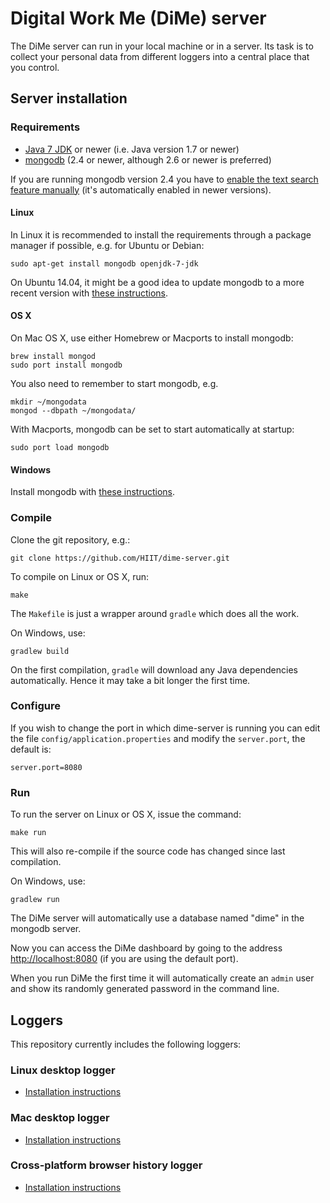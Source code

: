 # Digital Work Me (DiMe) server

The DiMe server can run in your local machine or in a server. Its task
is to collect your personal data from different loggers into a central
place that you control.

## Server installation

### Requirements

- [Java 7 JDK][4] or newer (i.e. Java version 1.7 or newer)
- [mongodb][2] (2.4 or newer, although 2.6 or newer is preferred)

If you are running mongodb version 2.4 you have to
[enable the text search feature manually][1] (it's automatically
enabled in newer versions).

#### Linux

In Linux it is recommended to install the requirements through a
package manager if possible, e.g. for Ubuntu or Debian:

    sudo apt-get install mongodb openjdk-7-jdk

On Ubuntu 14.04, it might be a good idea to update mongodb to a 
more recent version with [these instructions][8].

#### OS X

On Mac OS X, use either Homebrew or Macports to install mongodb:

    brew install mongod
    sudo port install mongodb

You also need to remember to start mongodb, e.g.

    mkdir ~/mongodata
    mongod --dbpath ~/mongodata/
    
With Macports, mongodb can be set to start automatically at startup:

    sudo port load mongodb

#### Windows

Install mongodb with [these instructions][9].

### Compile

Clone the git repository, e.g.:

    git clone https://github.com/HIIT/dime-server.git

To compile on Linux or OS X, run:

    make

The `Makefile` is just a wrapper around `gradle` which does all the
work. 

On Windows, use:

    gradlew build

On the first compilation, `gradle` will download any Java dependencies 
automatically. Hence it may take a bit longer the first time.

### Configure

If you wish to change the port in which dime-server is running you can
edit the file `config/application.properties` and modify the
`server.port`, the default is:

    server.port=8080


### Run

To run the server on Linux or OS X, issue the command:

    make run

This will also re-compile if the source code has changed since last
compilation. 

On Windows, use:

    gradlew run

The DiMe server will automatically use a database named "dime" in the mongodb server. 

Now you can access the DiMe dashboard by going to the address
<http://localhost:8080> (if you are using the default port).

When you run DiMe the first time it will automatically create an
`admin` user and show its randomly generated password in the command
line.

## Loggers

This repository currently includes the following loggers:

### Linux desktop logger

- [Installation instructions][3]

### Mac desktop logger

- [Installation instructions][5]

### Cross-platform browser history logger

- [Installation instructions][10]


[1]: http://docs.mongodb.org/v2.4/tutorial/enable-text-search/
[2]: http://www.mongodb.org/
[3]: https://github.com/HIIT/dime-server/wiki/Linux-desktop
[4]: http://www.oracle.com/technetwork/java/javase/downloads/index.html
[5]: https://github.com/HIIT/dime-server/wiki/Mac-desktop
[6]: http://brew.sh/
[7]: https://www.macports.org/
[8]: http://docs.mongodb.org/manual/tutorial/install-mongodb-on-ubuntu/
[9]: http://docs.mongodb.org/manual/tutorial/install-mongodb-on-windows/
[10]: https://github.com/HIIT/dime-server/wiki/Browser-logger

